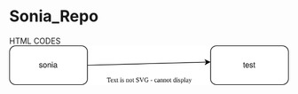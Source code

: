 # Sonia_Repo
HTML CODES
[![soniaTestDraw.io](./code/diagramexp39.drawio.svg)](https://app.diagrams.net/#Hsonia-technicise%2FSonia_Repo%2Fmaster%2Fcode%2Fdiagramexp39.drawio.svg)
